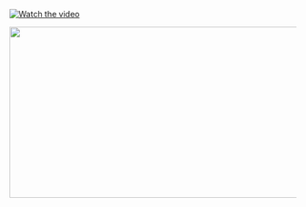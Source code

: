 [![Watch the video](https://img.youtube.com/vi/-lXSh3Ntgas/hqdefault.jpg)](https://www.youtube.com/embed/-lXSh3Ntgas)

[<img src="https://img.youtube.com/vi/-lXSh3Ntgas/hqdefault.jpg" width="600" height="300"
/>](https://www.youtube.com/embed/-lXSh3Ntgas)
